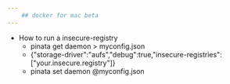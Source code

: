 ```yaml
---
	## docker for mac beta
---
```


* How to run a insecure-registry 
	* pinata get daemon > myconfig.json
	* {"storage-driver":"aufs","debug":true,"insecure-registries":["your.insecure.registry"]}
	*  pinata set daemon @myconfig.json
